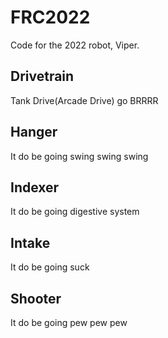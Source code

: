 # FRC2022
Code for the 2022 robot, Viper.

## Drivetrain
Tank Drive(Arcade Drive) go BRRRR

## Hanger
It do be going swing swing swing

## Indexer
It do be going digestive system

## Intake
It do be going suck

## Shooter
It do be going pew pew pew

